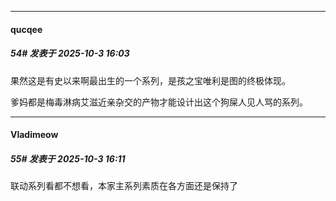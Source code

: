 ﻿
*****

####  qucqee  
##### 54#       发表于 2025-10-3 16:03

果然这是有史以来啊最出生的一个系列，是孩之宝唯利是图的终极体现。

爹妈都是梅毒淋病艾滋近亲杂交的产物才能设计出这个狗屎人见人骂的系列。


*****

####  Vladimeow  
##### 55#       发表于 2025-10-3 16:11

联动系列看都不想看，本家主系列素质在各方面还是保持了

